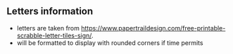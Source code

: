 ## Letters information

- letters are taken from https://www.papertraildesign.com/free-printable-scrabble-letter-tiles-sign/.
- will be formatted to display with rounded corners if time permits
